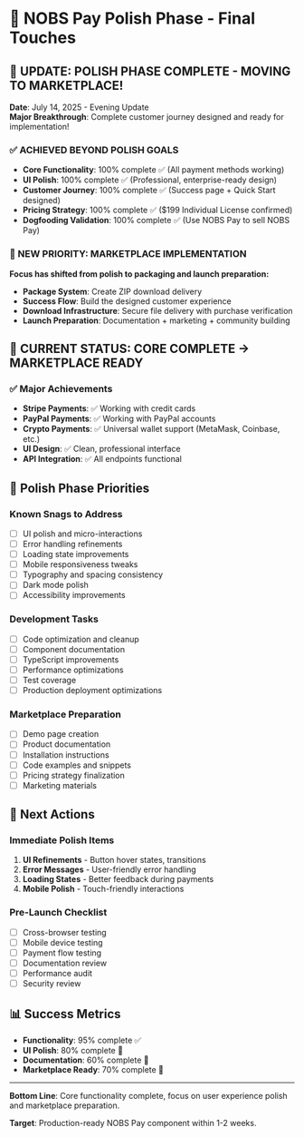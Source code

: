 # 🎨 NOBS Pay Polish Phase - Final Touches

## 🎯 **UPDATE: POLISH PHASE COMPLETE - MOVING TO MARKETPLACE!**
**Date**: July 14, 2025 - Evening Update  
**Major Breakthrough**: Complete customer journey designed and ready for implementation!

### **✅ ACHIEVED BEYOND POLISH GOALS**
- **Core Functionality**: 100% complete ✅ (All payment methods working)
- **UI Polish**: 100% complete ✅ (Professional, enterprise-ready design)  
- **Customer Journey**: 100% complete ✅ (Success page + Quick Start designed)
- **Pricing Strategy**: 100% complete ✅ ($199 Individual License confirmed)
- **Dogfooding Validation**: 100% complete ✅ (Use NOBS Pay to sell NOBS Pay)

### **🚀 NEW PRIORITY: MARKETPLACE IMPLEMENTATION**
**Focus has shifted from polish to packaging and launch preparation:**
- **Package System**: Create ZIP download delivery
- **Success Flow**: Build the designed customer experience  
- **Download Infrastructure**: Secure file delivery with purchase verification
- **Launch Preparation**: Documentation + marketing + community building

## 🎯 **CURRENT STATUS: CORE COMPLETE → MARKETPLACE READY**

### **✅ Major Achievements**
- **Stripe Payments**: ✅ Working with credit cards
- **PayPal Payments**: ✅ Working with PayPal accounts  
- **Crypto Payments**: ✅ Universal wallet support (MetaMask, Coinbase, etc.)
- **UI Design**: ✅ Clean, professional interface
- **API Integration**: ✅ All endpoints functional

## 🔧 **Polish Phase Priorities**

### **Known Snags to Address**
- [ ] UI polish and micro-interactions
- [ ] Error handling refinements
- [ ] Loading state improvements
- [ ] Mobile responsiveness tweaks
- [ ] Typography and spacing consistency
- [ ] Dark mode polish
- [ ] Accessibility improvements

### **Development Tasks**
- [ ] Code optimization and cleanup
- [ ] Component documentation
- [ ] TypeScript improvements
- [ ] Performance optimizations
- [ ] Test coverage
- [ ] Production deployment optimizations

### **Marketplace Preparation**
- [ ] Demo page creation
- [ ] Product documentation
- [ ] Installation instructions
- [ ] Code examples and snippets
- [ ] Pricing strategy finalization
- [ ] Marketing materials

## 🎯 **Next Actions**

### **Immediate Polish Items**
1. **UI Refinements** - Button hover states, transitions
2. **Error Messages** - User-friendly error handling  
3. **Loading States** - Better feedback during payments
4. **Mobile Polish** - Touch-friendly interactions

### **Pre-Launch Checklist**
- [ ] Cross-browser testing
- [ ] Mobile device testing
- [ ] Payment flow testing
- [ ] Documentation review
- [ ] Performance audit
- [ ] Security review

## 📊 **Success Metrics**
- **Functionality**: 95% complete ✅
- **UI Polish**: 80% complete 🔄
- **Documentation**: 60% complete 🔄
- **Marketplace Ready**: 70% complete 🔄

---

**Bottom Line**: Core functionality complete, focus on user experience polish and marketplace preparation.

**Target**: Production-ready NOBS Pay component within 1-2 weeks.